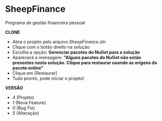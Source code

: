 # SheepFinance
Programa de gestão financeira pessoal


**CLONE**
* Abra o projeto pelo arquivo _SheepFinance.sln_
* Clique com o botão direito na solução
* Escolha a opção: **Gerenciar pacotes do NuGet para a solução**
* Aparecerá a mensagem: **"Alguns pacotes do NuGet não estão presentes nesta solução. Clique para restaurar usando as origens do pacote online"**
* Clique em [Restaurar]
* Tudo pronto, pode iniciar o projeto!

**VERSÃO**
* _4_ (Projeto)
* _1_ (Nova Feature)
* _0_ (Bug Fix)
* _5_ (Alteração)
